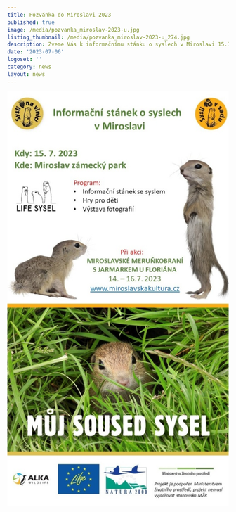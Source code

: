 ```yaml
---
title: Pozvánka do Miroslavi 2023
published: true
image: /media/pozvanka_miroslav-2023-u.jpg
listing_thumbnail: /media/pozvanka_miroslav-2023-u_274.jpg
description: Zveme Vás k informačnímu stánku o syslech v Miroslavi 15.7.2023
date: '2023-07-06'
logoset: ''
category: news
layout: news
---
```

![](/media/pozvanka_miroslav-2023.jpg)
